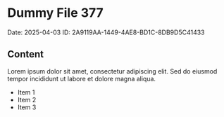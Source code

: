 # Dummy File 377

Date: 2025-04-03
ID: 2A9119AA-1449-4AE8-BD1C-8DB9D5C41433

## Content

Lorem ipsum dolor sit amet, consectetur adipiscing elit.
Sed do eiusmod tempor incididunt ut labore et dolore magna aliqua.

* Item 1
* Item 2
* Item 3
